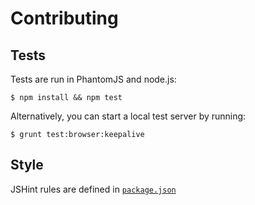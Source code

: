 # Contributing

## Tests

Tests are run in PhantomJS and node.js:

```
$ npm install && npm test
```

Alternatively, you can start a local test server by running:

```
$ grunt test:browser:keepalive
```

## Style

JSHint rules are defined in [`package.json`][style]

[style]: https://github.com/christophercliff/mke-bus-client/blob/master/package.json#L49-L65
